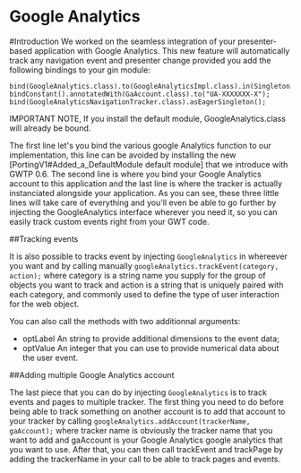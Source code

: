 # Google Analytics

#Introduction
We worked on the seamless integration of your presenter-based application with Google Analytics. This new feature will automatically track any navigation event and presenter change provided you add the following bindings to your gin module:

```
bind(GoogleAnalytics.class).to(GoogleAnalyticsImpl.class).in(Singleton.class);
bindConstant().annotatedWith(GaAccount.class).to("UA-XXXXXXX-X");
bind(GoogleAnalyticsNavigationTracker.class).asEagerSingleton();
```

IMPORTANT NOTE, If you install the default module, GoogleAnalytics.class will already be bound.

The first line let's you bind the various google Analytics function to our implementation, this line can be avoided by installing the new [PortingV1#Added_a_DefaultModule default module] that we introduce with GWTP 0.6. The second line is where you bind your Google Analytics account to this application and the last line is where the tracker is actually instanciated alongside your application. As you can see, these three little lines will take care of everything and you'll even be able to go further by injecting the GoogleAnalytics interface wherever you need it, so you can easily track custom events right from your GWT code.

##Tracking events

It is also possible to tracks event by injecting `GoogleAnalytics` in whereever you want and by calling manually `googleAnalytics.trackEvent(category, action);` where category is a string name you supply for the group of objects you want to track and action is a string that is uniquely paired with each category, and commonly used to define the type of user interaction for the web object.

You can also call the methods with two additionnal arguments:
 * optLabel An string to provide additional dimensions to the event data;
 * optValue An integer that you can use to provide numerical data about the user event.

##Adding multiple Google Analytics account

The last piece that you can do by injecting `GoogleAnalytics` is to track events and pages to multiple tracker. The first thing you need to do before being able to track something on another account is to add that account to your tracker by calling `googleAnalytics.addAccount(trackerName, gaAccount);` where tracker name is obviously the tracker name that you want to add and gaAccount is your Google Analytics google analytics that you want to use. After that, you can then call trackEvent and trackPage by adding the trackerName in your call to be able to track pages and events.
